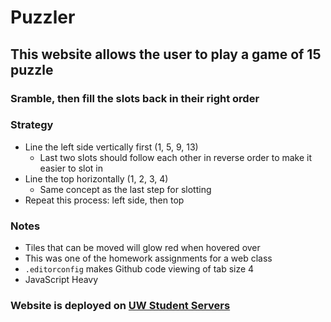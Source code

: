 # Puzzler
## This website allows the user to play a game of 15 puzzle

### Sramble, then fill the slots back in their right order

### Strategy
- Line the left side vertically first (1, 5, 9, 13)
   - Last two slots should follow each other in reverse order to make it easier to slot in
- Line the top horizontally (1, 2, 3, 4)
   - Same concept as the last step for slotting
- Repeat this process: left side, then top

### Notes
- Tiles that can be moved will glow red when hovered over
- This was one of the homework assignments for a web class
- ```.editorconfig``` makes Github code viewing of tab size 4
- JavaScript Heavy

### Website is deployed on [UW Student Servers](https://students.washington.edu/swifties/puzzler/)

